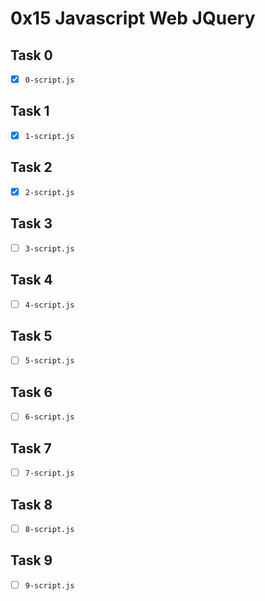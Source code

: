 # 0x15 Javascript Web JQuery

## Task 0
- [x] `0-script.js`

## Task 1
- [x] `1-script.js`

## Task 2
- [x] `2-script.js`

## Task 3
- [ ] `3-script.js`

## Task 4
- [ ] `4-script.js`

## Task 5
- [ ] `5-script.js`

## Task 6
- [ ] `6-script.js`

## Task 7
- [ ] `7-script.js`

## Task 8
- [ ] `8-script.js`

## Task 9
- [ ] `9-script.js`
